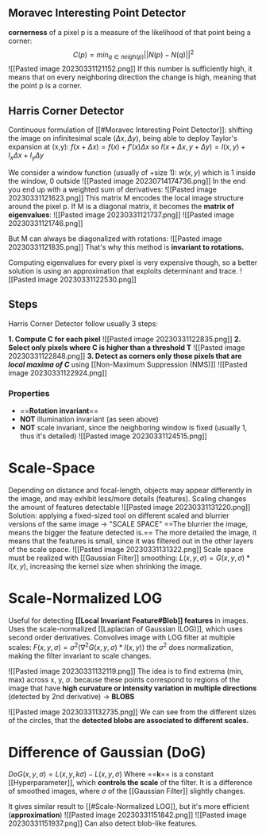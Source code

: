 ## Moravec Interesting Point Detector
**cornerness** of a pixel p is a measure of the likelihood of that point being a corner:
$$C(p)=min_{q\in neigh(p)} ||N(p)-N(q)||^{2}$$
![[Pasted image 20230331121152.png]]
If this number is sufficiently high, it means that on every neighboring direction the change is high, meaning that the point p is a corner.
## Harris Corner Detector
Continuous formulation of [[#Moravec Interesting Point Detector]]:
shifting the image on infinitesimal scale ($\Delta x , \Delta y$), being able to deploy Taylor's expansion at (x,y): $f(x+\Delta x)=f(x)+f'(x)\Delta x$ 
so $I(x+\Delta x, y+ \Delta y)= I(x,y)+I_{x}\Delta x + I_{y}\Delta y$

We consider a window function (usually of +size 1): $w(x,y)$ which is 1 inside the window, 0 outside
![[Pasted image 20230714174736.png]]
In the end you end up with a weighted sum of derivatives:
![[Pasted image 20230331121623.png]]
This matrix M encodes the local image structure around the pixel p. If M is a diagonal matrix, it becomes the **matrix of eigenvalues**:
![[Pasted image 20230331121737.png]]
![[Pasted image 20230331121746.png]]

But M can always be diagonalized with rotations:
![[Pasted image 20230331121835.png]]
That's why this method is **invariant to rotations.**

Computing eigenvalues for every pixel is very expensive though, so a better solution is using an approximation that exploits determinant and trace.
![[Pasted image 20230331122530.png]]
## Steps
Harris Corner Detector follow usually 3 steps:

**1. Compute C for each pixel**
![[Pasted image 20230331122835.png]]
**2. Select only pixels where C is higher than a threshold T**
![[Pasted image 20230331122848.png]]
**3. Detect as corners only those pixels that are _local maxima of C_**
using [[Non-Maximum Suppression (NMS)]]
![[Pasted image 20230331122924.png]]
### Properties
- ==**Rotation invariant**==
- **NOT** illumination invariant (as seen above)
- **NOT** scale invariant, since the neighboring window is fixed (usually 1, thus it's detailed)
![[Pasted image 20230331124515.png]]

# Scale-Space
Depending on distance and focal-length, objects may appear differently in the image, and may exhibit less/more details (features).
Scaling changes the amount of features detectable
![[Pasted image 20230331131220.png]]
Solution: applying a fixed-sized tool on different scaled and blurrier versions of the same image -> "SCALE SPACE"
==The blurrier the image, means the bigger the feature detected is.== The more detailed the image, it means that the features is small, since it was filtered out in the other layers of the scale space.
![[Pasted image 20230331131322.png]]
Scale space must be realized with [[Gaussian Filter]] smoothing:
$L(x,y,\sigma)=G(x,y,\sigma)*I(x,y)$, increasing the kernel size when shrinking the image.

# Scale-Normalized LOG
Useful for detecting **[[Local Invariant Feature#Blob]] features** in images.
Uses the scale-normalized [[Laplacian of Gaussian (LOG)]], which uses second order derivatives.
Convolves image with LOG filter at multiple scales:
$F(x,y,\sigma)=\sigma^{2}(\nabla^{2}G(x,y,\sigma)*I(x,y))$ 
the $\sigma^{2}$ does normalization, making the filter invariant to scale changes. 

![[Pasted image 20230331132119.png]]
The idea is to find extrema (min, max) across x, y, $\sigma$. because these points correspond to regions of the image that have **high curvature or intensity variation in multiple directions** (detected by 2nd derivative) -> **BLOBS**

![[Pasted image 20230331132735.png]]
We can see from the different sizes of the circles, that the **detected blobs are associated to different scales.**
# Difference of Gaussian (DoG)
$DoG(x,y,\sigma)=L(x,y,k\sigma)-L(x, y, \sigma)$ 
Where ==**k**== is a constant [[Hyperparameter]], which **controls the scale** of the filter.
It is a difference of smoothed images, where $\sigma$ of the [[Gaussian Filter]] slightly changes.

It gives similar result to [[#Scale-Normalized LOG]], but it's more efficient (**approximation**)
![[Pasted image 20230331151842.png]]
![[Pasted image 20230331151937.png]]
Can also detect blob-like features.

